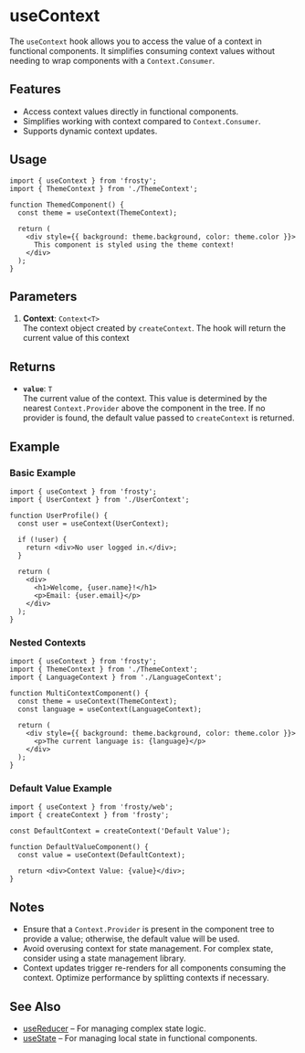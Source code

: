 # useContext

The `useContext` hook allows you to access the value of a context in functional components. It simplifies consuming context values without needing to wrap components with a `Context.Consumer`.

## Features

- Access context values directly in functional components.
- Simplifies working with context compared to `Context.Consumer`.
- Supports dynamic context updates.

## Usage

```tsx
import { useContext } from 'frosty';
import { ThemeContext } from './ThemeContext';

function ThemedComponent() {
  const theme = useContext(ThemeContext);

  return (
    <div style={{ background: theme.background, color: theme.color }}>
      This component is styled using the theme context!
    </div>
  );
}
```

## Parameters

1. **Context**: `Context<T>`  
   The context object created by `createContext`. The hook will return the current value of this context

## Returns

- **`value`**: `T`  
  The current value of the context. This value is determined by the nearest `Context.Provider` above the component in the tree. If no provider is found, the default value passed to `createContext` is returned.

## Example

### Basic Example

```tsx
import { useContext } from 'frosty';
import { UserContext } from './UserContext';

function UserProfile() {
  const user = useContext(UserContext);

  if (!user) {
    return <div>No user logged in.</div>;
  }

  return (
    <div>
      <h1>Welcome, {user.name}!</h1>
      <p>Email: {user.email}</p>
    </div>
  );
}
```

### Nested Contexts

```tsx
import { useContext } from 'frosty';
import { ThemeContext } from './ThemeContext';
import { LanguageContext } from './LanguageContext';

function MultiContextComponent() {
  const theme = useContext(ThemeContext);
  const language = useContext(LanguageContext);

  return (
    <div style={{ background: theme.background, color: theme.color }}>
      <p>The current language is: {language}</p>
    </div>
  );
}
```

### Default Value Example

```tsx
import { useContext } from 'frosty/web';
import { createContext } from 'frosty';

const DefaultContext = createContext('Default Value');

function DefaultValueComponent() {
  const value = useContext(DefaultContext);

  return <div>Context Value: {value}</div>;
}
```

## Notes

- Ensure that a `Context.Provider` is present in the component tree to provide a value; otherwise, the default value will be used.
- Avoid overusing context for state management. For complex state, consider using a state management library.
- Context updates trigger re-renders for all components consuming the context. Optimize performance by splitting contexts if necessary.

## See Also

- [useReducer](./useReducer.md) – For managing complex state logic.
- [useState](./useState.md) – For managing local state in functional components.